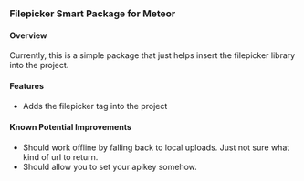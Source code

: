 ### Filepicker Smart Package for Meteor

#### Overview

Currently, this is a simple package that just helps insert the filepicker library into the project.

#### Features

- Adds the filepicker tag into the project

#### Known Potential Improvements

- Should work offline by falling back to local uploads. Just not sure what kind of url to return.
- Should allow you to set your apikey somehow.
